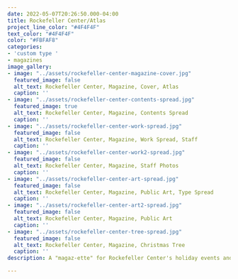 ```yaml
---
date: 2022-05-07T20:26:50.000-04:00
title: Rockefeller Center/Atlas
project_line_color: "#4F4F4F"
text_color: "#4F4F4F"
color: "#FBFAF8"
categories:
- 'custom type '
- magazines
image_gallery:
- image: "../assets/rockefeller-center-magazine-cover.jpg"
  featured_image: false
  alt_text: Rockefeller Center, Magazine, Cover, Atlas
  caption: ''
- image: "../assets/rockefeller-center-contents-spread.jpg"
  featured_image: true
  alt_text: Rockefeller Center, Magazine, Contents Spread
  caption: ''
- image: "../assets/rockefeller-center-work-spread.jpg"
  featured_image: false
  alt_text: Rockefeller Center, Magazine, Work Spread, Staff
  caption: ''
- image: "../assets/rockefeller-center-work2-spread.jpg"
  featured_image: false
  alt_text: Rockefeller Center, Magazine, Staff Photos
  caption: ''
- image: "../assets/rockefeller-center-art-spread.jpg"
  featured_image: false
  alt_text: Rockefeller Center, Magazine, Public Art, Type Spread
  caption: ''
- image: "../assets/rockefeller-center-art2-spread.jpg"
  featured_image: false
  alt_text: Rockefeller Center, Magazine, Public Art
  caption: ''
- image: "../assets/rockefeller-center-tree-spread.jpg"
  featured_image: false
  alt_text: Rockefeller Center, Magazine, Christmas Tree
  caption: ''
description: A "magaz-ette" for Rockefeller Center's holiday events and programs.

---
```

